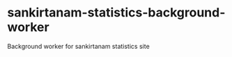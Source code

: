 sankirtanam-statistics-background-worker
========================================

Background worker for sankirtanam statistics site
